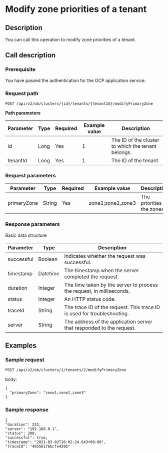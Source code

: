 Modify zone priorities of a tenant 
=======================================================



Description 
--------------------------------

You can call this operation to modify zone priorities of a tenant.

Call description 
-------------------------------------

### Prerequisite 

You have passed the authentication for the OCP application service.

### Request path 

`POST /api/v2/ob/clusters/{id}/tenants/{tenantId}/modifyPrimaryZone`

**Path parameters** 


| Parameter | Type | Required | Example value |                    Description                     |
|-----------|------|----------|---------------|----------------------------------------------------|
| id        | Long | Yes      | 1             | The ID of the cluster to which the tenant belongs. |
| tenantId  | Long | Yes      | 1             | The ID of the tenant.                              |



### Request parameters 



|  Parameter  |  Type  | Required |   Example value   |         Description          |
|-------------|--------|----------|-------------------|------------------------------|
| primaryZone | String | Yes      | zone1;zone2,zone3 | The priorities of the zones. |



### Response parameters 

Basic data structure


| Parameter  |   Type   |                               Description                               |
|------------|----------|-------------------------------------------------------------------------|
| successful | Boolean  | Indicates whether the request was successful.                           |
| timestamp  | Datetime | The timestamp when the server completed the request.                    |
| duration   | Integer  | The time taken by the server to process the request, in milliseconds.   |
| status     | Integer  | An HTTP status code.                                                    |
| traceId    | String   | The trace ID of the request. This trace ID is used for troubleshooting. |
| server     | String   | The address of the application server that responded to the request.    |



Examples 
-----------------------------

### Sample request 

`POST /api/v2/ob/clusters/1/tenants/2/modifyPrimaryZone`

body:

```unknow
{
  "primaryZone": "zone1;zone2,zone3"
}
```



### Sample response 

```unknow
{
"duration": 233,
"server": "192.168.0.1",
"status": 200,
"successful": true,
"timestamp": "2021-03-02T16:02:24.643+08:00",
"traceId": "49556176bcfe439b"
```


